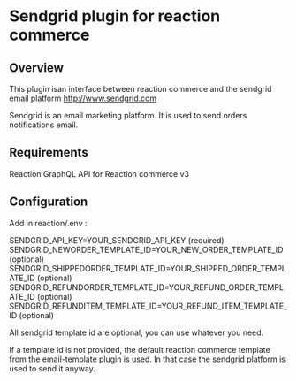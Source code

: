 # Sendgrid plugin for reaction commerce

## Overview

This plugin isan interface between reaction commerce and the sendgrid email platform http://www.sendgrid.com

Sendgrid is an email marketing platform. It is used to send orders notifications email.

## Requirements

Reaction GraphQL API for Reaction commerce v3

## Configuration

Add in reaction/.env :

SENDGRID_API_KEY=YOUR_SENDGRID_API_KEY   (required)
SENDGRID_NEWORDER_TEMPLATE_ID=YOUR_NEW_ORDER_TEMPLATE_ID  (optional)
SENDGRID_SHIPPEDORDER_TEMPLATE_ID=YOUR_SHIPPED_ORDER_TEMPLATE_ID  (optional)
SENDGRID_REFUNDORDER_TEMPLATE_ID=YOUR_REFUND_ORDER_TEMPLATE_ID  (optional)
SENDGRID_REFUNDITEM_TEMPLATE_ID=YOUR_REFUND_ITEM_TEMPLATE_ID  (optional)

All sendgrid template id are optional, you can use whatever you need.

If a template id is not provided, the default reaction commerce template from the email-template plugin is used. In that case the sendgrid platform is used to send it anyway.

